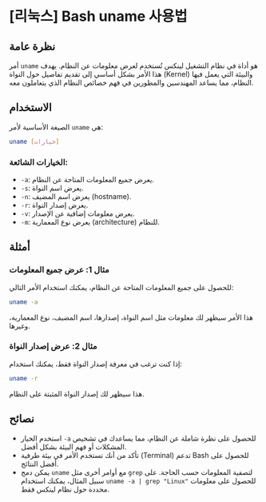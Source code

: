 # [리눅스] Bash uname 사용법

## نظرة عامة
أمر `uname` هو أداة في نظام التشغيل لينكس تُستخدم لعرض معلومات عن النظام. يهدف هذا الأمر بشكل أساسي إلى تقديم تفاصيل حول النواة (Kernel) والبيئة التي يعمل فيها النظام، مما يساعد المهندسين والمطورين في فهم خصائص النظام الذي يتعاملون معه.

## الاستخدام
الصيغة الأساسية لأمر `uname` هي:

```bash
uname [خيارات]
```

### الخيارات الشائعة:
- `-a`: يعرض جميع المعلومات المتاحة عن النظام.
- `-s`: يعرض اسم النواة.
- `-n`: يعرض اسم المضيف (hostname).
- `-r`: يعرض إصدار النواة.
- `-v`: يعرض معلومات إضافية عن الإصدار.
- `-m`: يعرض نوع المعمارية (architecture) للنظام.

## أمثلة
### مثال 1: عرض جميع المعلومات
للحصول على جميع المعلومات المتاحة عن النظام، يمكنك استخدام الأمر التالي:

```bash
uname -a
```

هذا الأمر سيظهر لك معلومات مثل اسم النواة، إصدارها، اسم المضيف، نوع المعمارية، وغيرها.

### مثال 2: عرض إصدار النواة
إذا كنت ترغب في معرفة إصدار النواة فقط، يمكنك استخدام:

```bash
uname -r
```

هذا سيظهر لك إصدار النواة المثبتة على النظام.

## نصائح
- استخدم الخيار `-a` للحصول على نظرة شاملة عن النظام، مما يساعدك في تشخيص المشكلات أو فهم البيئة بشكل أفضل.
- تأكد من أنك تستخدم الأمر في بيئة طرفية (Terminal) تدعم Bash للحصول على أفضل النتائج.
- يمكن دمج `uname` مع أوامر أخرى مثل `grep` لتصفية المعلومات حسب الحاجة. على سبيل المثال، يمكنك استخدام `uname -a | grep "Linux"` للحصول على معلومات محددة حول نظام لينكس فقط.